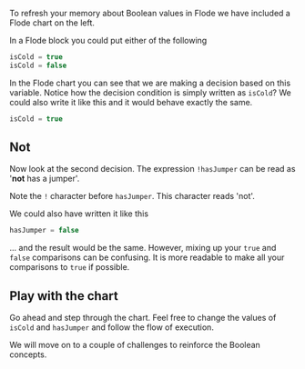 To refresh your memory about Boolean values in Flode we have included a Flode chart on the left.

In a Flode block you could put either of the following

```javascript
isCold = true
isCold = false
```

In the Flode chart you can see that we are making a decision based on this variable. Notice how the decision condition is simply written as `isCold`? We could also write it like this and it would behave exactly the same.

```javascript
isCold = true
```

## Not
Now look at the second decision. The expression `!hasJumper` can be read as '**not** has a jumper'. 

Note the `!` character before `hasJumper`. This character reads 'not'.

We could also have written it like this

```javascript
hasJumper = false
```

... and the result would be the same. However, mixing up your `true` and `false` comparisons can be confusing. It is more readable to make all your comparisons to `true` if possible.

## Play with the chart
Go ahead and step through the chart. Feel free to change the values of `isCold` and `hasJumper` and follow the flow of execution.

We will move on to a couple of challenges to reinforce the Boolean concepts.
